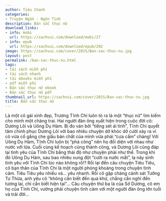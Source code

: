 ```yaml
---
author: Tiêu Chanh
categories:
- Truyện Ngắn - Ngôn Tình
description: Bản sắc thục nữ
download_links:
- info: mobi
  url: https://sachvui.com/download/mobi/27
- info: epub
  url: https://sachvui.com/download/epub/292
image: https://sachvui.com/cover/2015/Ban-sac-thuc-nu.jpg
layout: post
permalink: /ban-sac-thuc-nu.html
tags:
- tải sách miễn phí
- tải sách nhanh
- tải ebooks miễn phí
- pdf miễn phí
- Bản sắc thục nữ ebook
- Bản sắc thục nữ pdf
thumbnail_url: https://sachvui.com/cover/2015/Ban-sac-thuc-nu.jpg
title: Bản sắc thục nữ
---
```


 <div class="item-desc text-justify"> Là một cô gái xinh đẹp, Trương Tĩnh Chi luôn tỏ ra là một “thục nữ” tìm kiếm cho mình một chàng trai. Hai người đàn ông xuất hiện trong cuộc đời cô: Dương Lôi và Uông Dụ Hàm. Bị đo ván bởi “tiếng sét ái tình”, Tĩnh Chi quyết tâm chinh phục Dương Lôi với bao nhiêu chuyện dở khóc dở cười xảy ra vì cô vừa cố gắng che giấu bản chất của mình vừa phải “cưa cẩm” chàng! Với Uông Dụ Hàm, Tĩnh Chi luôn bị “phá công” nên họ đối diện với nhau như nước với lửa. Cuối cùng kế hoạch cũng thành công, và Dương Lôi cũng đáp lại tình yêu của Tĩnh Chi bằng thái độ như chuyện phải như thế. Trong khi đó Uông Dụ Hàm, sau bao nhiêu xung đột “cười ra nước mắt”, lạ nảy sinh tình yêu với Tĩnh Chi lúc nào không rõ!? Rồi lại đến câu chuyện Tiêu Tiêu, cô bạn thân của Tĩnh Chi là một người phóng khoáng trong chuyện tình cảm. Tiêu Tiêu yêu nhiều và… yêu nhanh. Rồi cô gặp chàng cảnh sát Tưởng Tư Thừa, anh yêu cô “không cần biết đến quá khứ, chẳng cần nghĩ đến tương lai, chỉ cần biết hiện tại”… Câu chuyện thứ ba là của Sở Dương, cô em họ của Tĩnh Chi, vướng phải chuyện tình cảm với một người đàn ông lớn tuổi và trải đời… </div>